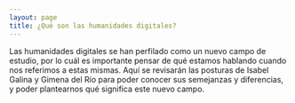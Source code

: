 ```yaml
---
layout: page
title: ¿Qué son las humanidades digitales?
---
```


Las humanidades digitales se han perfilado como un nuevo campo de estudio, por lo cuál es importante pensar de qué estamos hablando cuando nos referimos a estas mismas. Aquí se 
revisarán las posturas de Isabel Galina y Gimena del Río para poder conocer sus semejanzas y diferencias, y poder plantearnos qué significa este nuevo campo.





